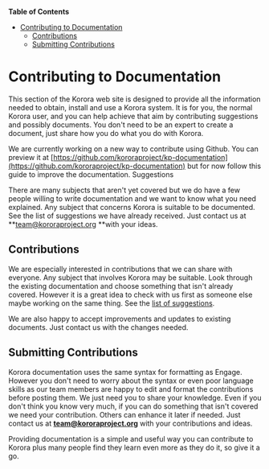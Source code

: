 

**Table of Contents**  

- [Contributing to Documentation](#contributing-to-documentation)
  - [Contributions](#contributions)
  - [Submitting Contributions](#submitting-contributions)



# Contributing to Documentation

This section of the Korora web site is designed to provide all the information needed to obtain, install and use a Korora system. It is for you, the normal Korora user, and you can help achieve that aim by contributing suggestions and possibly documents. You don't need to be an expert to create a document, just share how you do what you do with Korora.

We are currently working on a new way to contribute using Github. You can preview it at [https://github.com/kororaproject/kp-documentation](https://github.com/kororaproject/kp-documentation) but for now follow this guide to improve the documentation.
Suggestions

There are many subjects that aren't yet covered but we do have a few people willing to write documentation and we want to know what you need explained. Any subject that concerns Korora is suitable to be documented. See the list of suggestions we have already received. Just contact us at **team@kororaproject.org **with your ideas.

## Contributions

We are especially interested in contributions that we can share with everyone. Any subject that involves Korora may be suitable. Look through the existing documentation and choose something that isn't already covered. However it is a great idea to check with us first as someone else maybe working on the same thing. See the [list of suggestions](https://github.com/kororaproject/kp-documentation/wiki/Planned-Documentation).

We are also happy to accept improvements and updates to existing documents. Just contact us with the changes needed.

## Submitting Contributions

Korora documentation uses the same syntax for formatting as Engage. However you don't need to worry about the syntax or even poor language skills as our team members are happy to edit and format the contributions before posting them. We just need you to share your knowledge. Even if you don't think you know very much, if you can do something that isn't covered we need your contribution. Others can enhance it later if needed. Just contact us at **team@kororaproject.org** with your contributions and ideas.

Providing documentation is a simple and useful way you can contribute to Korora plus many people find they learn even more as they do it, so give it a go.
